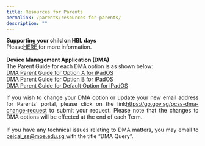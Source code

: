 ```yaml
---
title: Resources for Parents
permalink: /parents/resources-for-parents/
description: ""
---
```

<b> Supporting your child on HBL days</b><br>
Please<a href="/files/How do I support my child on regular HBL Day_9May.pdf">HERE </a> for more information. <br><br>
**Device Management Application (DMA)**<br>
The Parent Guide for each DMA option is as shown below:<br>
<a href="/files/DMA Parent Guide for Option A for iPadOS1.pdf">DMA Parent Guide for Option A for iPadOS</a><br>
<a href="/files/DMA Parent Guide for Option B for iPadOS1.pdf ">DMA Parent Guide for Option B for iPadOS</a><br>
<a href="/files/DMA Parent Guide for Default Option for iPadOS1.pdf ">DMA Parent Guide for Default Option for iPadOS </a>

<p align="justify">If you wish to change your DMA option or update your new email address for Parents’ portal, please click on the link<a href=" https://www.form.gov.sg/606bb606505fae0011bf06f2/" target="_blank" rel="noopener">https://go.gov.sg/pcss-dma-change-request</a>  to submit your request. Please note that the changes to DMA options will be effected at the end of each Term.<br><br>
If you have any technical issues relating to DMA matters, you may email to<u> <a href="mailto:peicai_ss@moe.edu.sg">peicai_ss@moe.edu.sg</a> </u>with the title “DMA Query”. <br>